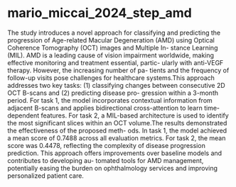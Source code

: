 # mario_miccai_2024_step_amd
The study introduces a novel approach for classifying and
predicting the progression of Age-related Macular Degeneration (AMD)
using Optical Coherence Tomography (OCT) images and Multiple In-
stance Learning (MIL). AMD is a leading cause of vision impairment
worldwide, making effective monitoring and treatment essential, partic-
ularly with anti-VEGF therapy. However, the increasing number of pa-
tients and the frequency of follow-up visits pose challenges for healthcare
systems.This approach addresses two key tasks: (1) classifying changes
between consecutive 2D OCT B-scans and (2) predicting disease pro-
gression within a 3-month period. For task 1, the model incorporates
contextual information from adjacent B-scans and applies bidirectional
cross-attention to learn time-dependent features. For task 2, a MIL-based
architecture is used to identify the most significant slices within an OCT
volume.The results demonstrated the effectiveness of the proposed meth-
ods. In task 1, the model achieved a mean score of 0.7488 across all
evaluation metrics. For task 2, the mean score was 0.4478, reflecting
the complexity of disease progression prediction. This approach offers
improvements over baseline models and contributes to developing au-
tomated tools for AMD management, potentially easing the burden on
ophthalmology services and improving personalized patient care.
